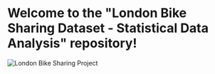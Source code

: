 <p align="center">
  <h1>Welcome to the "London Bike Sharing Dataset - Statistical Data Analysis" repository!</h1>
</p>

![London Bike Sharing Project](https://betterbikeshare.org/wp-content/uploads/2022/01/40894227632_bd8042d89a_o.jpeg)
